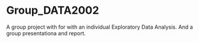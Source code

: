 # Group_DATA2002
A group project with for with an individual Exploratory Data Analysis. And a group presentationa and report.
